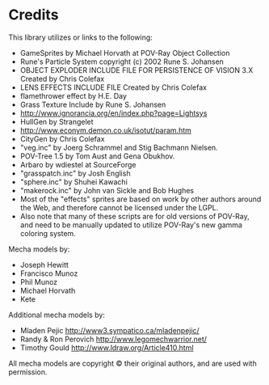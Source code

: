 # Credits

This library utilizes or links to the following:

* GameSprites by Michael Horvath at POV-Ray Object Collection
* Rune's Particle System copyright (c) 2002 Rune S. Johansen
* OBJECT EXPLODER INCLUDE FILE FOR PERSISTENCE OF VISION 3.X Created by Chris Colefax
* LENS EFFECTS INCLUDE FILE Created by Chris Colefax
* flamethrower effect by H.E. Day
* Grass Texture Include by Rune S. Johansen
* http://www.ignorancia.org/en/index.php?page=Lightsys
* HullGen by Strangelet
* http://www.econym.demon.co.uk/isotut/param.htm
* CityGen by Chris Colefax
* "veg.inc" by Joerg Schrammel and Stig Bachmann Nielsen.
* POV-Tree 1.5 by Tom Aust and Gena Obukhov.
* Arbaro by wdiestel at SourceForge
* "grasspatch.inc" by Josh English
* "sphere.inc" by Shuhei Kawachi
* "makerock.inc" by John van Sickle and Bob Hughes
* Most of the "effects" sprites are based on work by other authors around the Web, and therefore cannot be licensed under the LGPL.
* Also note that many of these scripts are for old versions of POV-Ray, and need to be manually updated to utilize POV-Ray's new gamma coloring system.

Mecha models by:

* Joseph Hewitt
* Francisco Munoz
* Phil Munoz
* Michael Horvath
* Kete

Additional mecha models by:

* Mladen Pejic		    http://www3.sympatico.ca/mladenpejic/
* Randy & Ron Perovich	http://www.legomechwarrior.net/
* Timothy Gould		    http://www.ldraw.org/Article410.html

All mecha models are copyright © their original authors, and are used with permission.

